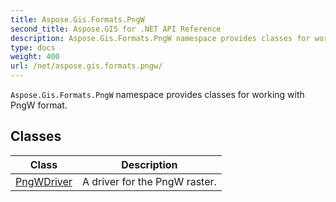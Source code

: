 ```yaml
---
title: Aspose.Gis.Formats.PngW
second_title: Aspose.GIS for .NET API Reference
description: Aspose.Gis.Formats.PngW namespace provides classes for working with PngW format
type: docs
weight: 400
url: /net/aspose.gis.formats.pngw/
---
```

`Aspose.Gis.Formats.PngW` namespace provides classes for working with PngW format.

## Classes

| Class | Description |
| --- | --- |
| [PngWDriver](./pngwdriver/) | A driver for the PngW raster. |


